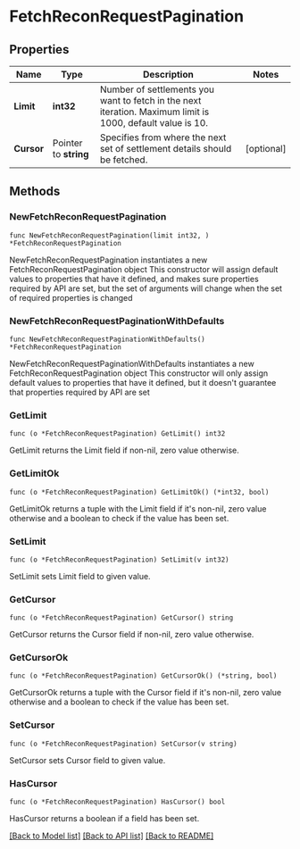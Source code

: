 # FetchReconRequestPagination

## Properties

Name | Type | Description | Notes
------------ | ------------- | ------------- | -------------
**Limit** | **int32** | Number of settlements you want to fetch in the next iteration. Maximum limit is 1000, default value is 10. | 
**Cursor** | Pointer to **string** | Specifies from where the next set of settlement details should be fetched. | [optional] 

## Methods

### NewFetchReconRequestPagination

`func NewFetchReconRequestPagination(limit int32, ) *FetchReconRequestPagination`

NewFetchReconRequestPagination instantiates a new FetchReconRequestPagination object
This constructor will assign default values to properties that have it defined,
and makes sure properties required by API are set, but the set of arguments
will change when the set of required properties is changed

### NewFetchReconRequestPaginationWithDefaults

`func NewFetchReconRequestPaginationWithDefaults() *FetchReconRequestPagination`

NewFetchReconRequestPaginationWithDefaults instantiates a new FetchReconRequestPagination object
This constructor will only assign default values to properties that have it defined,
but it doesn't guarantee that properties required by API are set

### GetLimit

`func (o *FetchReconRequestPagination) GetLimit() int32`

GetLimit returns the Limit field if non-nil, zero value otherwise.

### GetLimitOk

`func (o *FetchReconRequestPagination) GetLimitOk() (*int32, bool)`

GetLimitOk returns a tuple with the Limit field if it's non-nil, zero value otherwise
and a boolean to check if the value has been set.

### SetLimit

`func (o *FetchReconRequestPagination) SetLimit(v int32)`

SetLimit sets Limit field to given value.


### GetCursor

`func (o *FetchReconRequestPagination) GetCursor() string`

GetCursor returns the Cursor field if non-nil, zero value otherwise.

### GetCursorOk

`func (o *FetchReconRequestPagination) GetCursorOk() (*string, bool)`

GetCursorOk returns a tuple with the Cursor field if it's non-nil, zero value otherwise
and a boolean to check if the value has been set.

### SetCursor

`func (o *FetchReconRequestPagination) SetCursor(v string)`

SetCursor sets Cursor field to given value.

### HasCursor

`func (o *FetchReconRequestPagination) HasCursor() bool`

HasCursor returns a boolean if a field has been set.


[[Back to Model list]](../README.md#documentation-for-models) [[Back to API list]](../README.md#documentation-for-api-endpoints) [[Back to README]](../README.md)


